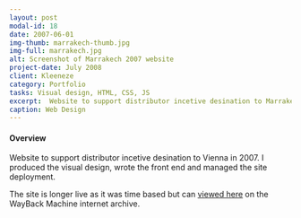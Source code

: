 ```yaml
---
layout: post
modal-id: 18
date: 2007-06-01
img-thumb: marrakech-thumb.jpg
img-full: marrakech.jpg
alt: Screenshot of Marrakech 2007 website
project-date: July 2008
client: Kleeneze
category: Portfolio
tasks: Visual design, HTML, CSS, JS
excerpt:  Website to support distributor incetive desination to Marrakech
caption: Web Design
---
```


#### Overview

Website to support distributor incetive desination to Vienna in 2007.  I produced the visual design, wrote the front end and managed the site deployment. 

The site is longer live as it was time based but can <a href="https://web.archive.org/web/http://www.vienna2008.co.uk">viewed here</a> on the WayBack Machine internet archive. 

